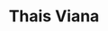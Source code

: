 ---
layout: post
title: Thais Viana
img: /img/ladies/thais.jpg
redirect: https://github.com/thaisviana
---